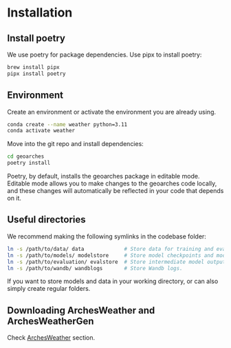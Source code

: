 # Installation

## Install poetry

We use poetry for package dependencies. Use pipx to install poetry:

```sh
brew install pipx
pipx install poetry
```

## Environment

Create an environment or activate the environment you are already using.

```sh
conda create --name weather python=3.11
conda activate weather
```

Move into the git repo and install dependencies:
```sh
cd geoarches
poetry install
```

Poetry, by default, installs the geoarches package in editable mode.
Editable mode allows you to make changes to the geoarches code locally, and these changes will automatically be reflected in your code that depends on it.

## Useful directories

We recommend making the following symlinks in the codebase folder:
```sh
ln -s /path/to/data/ data             # Store data for training and evaluation.
ln -s /path/to/models/ modelstore     # Store model checkpoints and model hydra configs.
ln -s /path/to/evaluation/ evalstore  # Store intermediate model outputs for computing metrics.
ln -s /path/to/wandb/ wandblogs       # Store Wandb logs.
```
If you want to store models and data in your working directory, or can also simply create regular folders.

## Downloading ArchesWeather and ArchesWeatherGen

Check [ArchesWeather](../archesweather/index.md) section.
